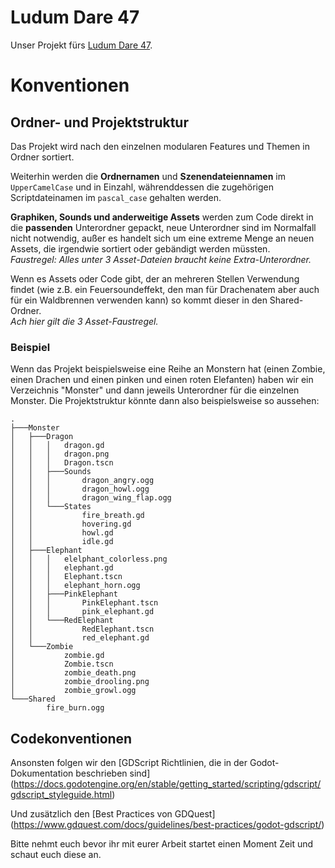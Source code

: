 # Ludum Dare 47

Unser Projekt fürs [Ludum Dare 47](https://ldjam.com/).

# Konventionen

## Ordner- und Projektstruktur

Das Projekt wird nach den einzelnen modularen Features und Themen in Ordner sortiert.

Weiterhin werden die **Ordnernamen** und **Szenendateiennamen** im `UpperCamelCase` und in Einzahl, währenddessen die zugehörigen Scriptdateinamen im `pascal_case` gehalten werden.

**Graphiken, Sounds und anderweitige Assets** werden zum Code direkt in die **passenden** Unterordner gepackt, neue Unterordner sind im Normalfall nicht notwendig, außer es handelt sich um eine extreme Menge an neuen Assets, die irgendwie sortiert oder gebändigt werden müssten.  
*Faustregel: Alles unter 3 Asset-Dateien braucht keine Extra-Unterordner.*

Wenn es Assets oder Code gibt, der an mehreren Stellen Verwendung findet (wie z.B. ein Feuersoundeffekt, den man für Drachenatem aber auch für ein Waldbrennen verwenden kann) so kommt dieser in den Shared-Ordner.  
*Ach hier gilt die 3 Asset-Faustregel.*

### Beispiel

Wenn das Projekt beispielsweise eine Reihe an Monstern hat (einen Zombie, einen Drachen und einen pinken und einen roten Elefanten) haben wir ein Verzeichnis "Monster" und dann jeweils Unterordner für die einzelnen Monster.
Die Projektstruktur könnte dann also beispielsweise so aussehen:

```
.
├───Monster
│   ├───Dragon
│   │   │   dragon.gd
│   │   │   dragon.png
│   │   │   Dragon.tscn
│   │   ├───Sounds
│   │   │       dragon_angry.ogg
│   │   │       dragon_howl.ogg
│   │   │       dragon_wing_flap.ogg
│   │   └───States
│   │           fire_breath.gd
│   │           hovering.gd
│   │           howl.gd
│   │           idle.gd
│   ├───Elephant
│   │   │   elelphant_colorless.png
│   │   │   elephant.gd
│   │   │   Elephant.tscn
│   │   │   elephant_horn.ogg
│   │   ├───PinkElephant
│   │   │       PinkElephant.tscn
│   │   │       pink_elephant.gd
│   │   └───RedElephant
│   │           RedElephant.tscn
│   │           red_elephant.gd
│   └───Zombie
│           zombie.gd
│           Zombie.tscn
│           zombie_death.png
│           zombie_drooling.png
│           zombie_growl.ogg
└───Shared
        fire_burn.ogg
```

## Codekonventionen

Ansonsten folgen wir den [GDScript Richtlinien, die in der Godot-Dokumentation beschrieben sind] (https://docs.godotengine.org/en/stable/getting_started/scripting/gdscript/gdscript_styleguide.html)

Und zusätzlich den [Best Practices von GDQuest] (https://www.gdquest.com/docs/guidelines/best-practices/godot-gdscript/)

Bitte nehmt euch bevor ihr mit eurer Arbeit startet einen Moment Zeit und schaut euch diese an.
